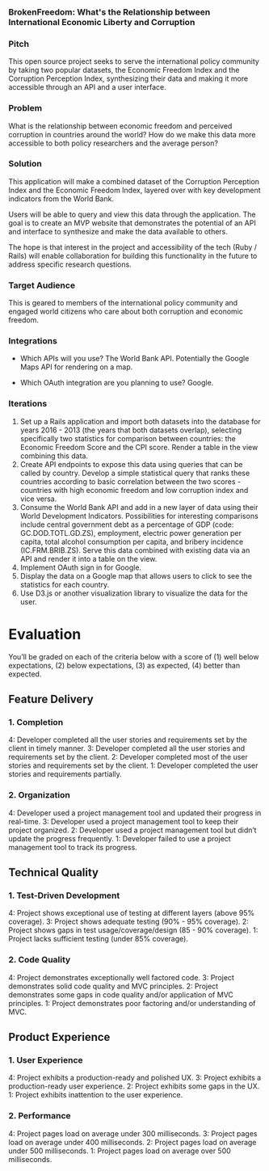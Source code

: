 ### BrokenFreedom: What's the Relationship between International Economic Liberty and Corruption

### Pitch
This open source project seeks to serve the international policy community by taking two popular datasets, the Economic Freedom Index and the Corruption Perception Index, synthesizing their data and making it more accessible through an API and a user interface.

### Problem
What is the relationship between economic freedom and perceived corruption in countries around the world? How do we make this data more accessible to both policy researchers and the average person?

### Solution
This application will make a combined dataset of the Corruption Perception Index and the Economic Freedom Index, layered over with key development indicators from the World Bank.

Users will be able to query and view this data through the application. The goal is to create an MVP website that demonstrates the potential of an API and interface to synthesize and make the data available to others.

The hope is that interest in the project and accessibility of the tech (Ruby / Rails) will enable collaboration for building this functionality in the future to address specific research questions.  

### Target Audience
This is geared to members of the international policy community and engaged world citizens who care about both corruption and economic freedom.

### Integrations

* Which APIs will you use?
The World Bank API. Potentially the Google Maps API for rendering on a map.

* Which OAuth integration are you planning to use?
Google.

### Iterations

1. Set up a Rails application and import both datasets into the database for years 2016 - 2013 (the years that both datasets overlap), selecting specifically two statistics for comparison between countries: the Economic Freedom Score and the CPI score. Render a table in the view combining this data.
2. Create API endpoints to expose this data using queries that can be called by country. Develop a simple statistical query that ranks these countries according to basic correlation between the two scores - countries with high economic freedom and low corruption index and vice versa.
3. Consume the World Bank API and add in a new layer of data using their World Development Indicators. Possibilities for interesting comparisons include central government debt as a percentage of GDP (code: GC.DOD.TOTL.GD.ZS), employment, electric power generation per capita, total alcohol consumption per capita, and bribery incidence (IC.FRM.BRIB.ZS). Serve this data combined with existing data via an API and render it into a table on the view.
4. Implement OAuth sign in for Google.
5. Display the data on a Google map that allows users to click to see the statistics for each country.
6. Use D3.js or another visualization library to visualize the data for the user.


# Evaluation

You’ll be graded on each of the criteria below with a score of (1) well below expectations, (2) below expectations, (3) as expected, (4) better than expected.

## Feature Delivery

### 1. Completion

4: Developer completed all the user stories and requirements set by the client in timely manner.
3: Developer completed all the user stories and requirements set by the client.
2: Developer completed most of the user stories and requirements set by the client.
1: Developer completed the user stories and requirements partially.

### 2. Organization

4: Developer used a project management tool and updated their progress in real-time.
3: Developer used a project management tool to keep their project organized.
2: Developer used a project management tool but didn’t update the progress frequently.
1: Developer failed to use a project management tool to track its progress.

## Technical Quality

### 1. Test-Driven Development

4: Project shows exceptional use of testing at different layers (above 95% coverage).
3: Project shows adequate testing (90% - 95% coverage).
2: Project shows gaps in test usage/coverage/design (85 - 90% coverage).
1: Project lacks sufficient testing (under 85% coverage).

### 2. Code Quality

4: Project demonstrates exceptionally well factored code.
3: Project demonstrates solid code quality and MVC principles.
2: Project demonstrates some gaps in code quality and/or application of MVC principles.
1: Project demonstrates poor factoring and/or understanding of MVC.

## Product Experience

### 1. User Experience

4: Project exhibits a production-ready and polished UX.
3: Project exhibits a production-ready user experience.
2: Project exhibits some gaps in the UX.
1: Project exhibits inattention to the user experience.

### 2. Performance

4: Project pages load on average under 300 milliseconds.
3: Project pages load on average under 400 milliseconds.
2: Project pages load on average under 500 milliseconds.
1: Project pages load on average over 500 milliseconds.
